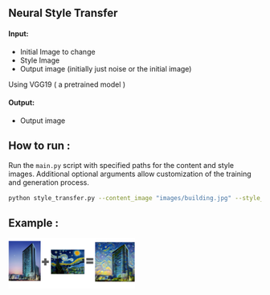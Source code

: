 ## Neural Style Transfer

#### Input:
- Initial Image to change 
- Style Image
- Output image (initially just noise or the initial image)

Using VGG19 ( a pretrained model )

#### Output:

- Output image


## How to run :

Run the `main.py` script with specified paths for the content and style images. Additional optional arguments allow customization of the training and generation process.

```bash
python style_transfer.py --content_image "images/building.jpg" --style_image "images/van_gogh.jpg" --output_dir "output_images" --total_steps 3000 --alpha 1 --beta 0.02
```

## Example :

<img src="https://github.com/tarekakrout2021/NeuralStyleTransfer/blob/main/example.png" width=50% height=50%>